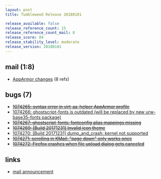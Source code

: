 ```yaml
---
layout: post
title: Tumbleweed Release 20180101

release_available: false
release_reference_count: 15
release_reference_count_mail: 8
release_score: 84
release_stability_level: moderate
release_version: 20180101
---
```


## mail (1:8)

- [AppArmor changes](https://lists.opensuse.org/opensuse-factory/2018-01/msg00037.html) (8 refs)

## bugs (7)

<!--more-->

- ~~[1074265: syntax error in virt-aa-helper AppArmor profile](https://bugzilla.opensuse.org/show_bug.cgi?id=1074265)~~
- [1074266: ghostscript-fonts is outdated (will be replaced by new urw-base35-fonts package)](https://bugzilla.opensuse.org/show_bug.cgi?id=1074266)
- ~~[1074267: ghostscript-fonts: fontconfig alias mappings missing](https://bugzilla.opensuse.org/show_bug.cgi?id=1074267)~~
- ~~[1074269: \[Build 20171231\] Invalid icon theme](https://bugzilla.opensuse.org/show_bug.cgi?id=1074269)~~
- [1074270: \[Build 20171231\] dump_and_crash: kernel not supported](https://bugzilla.opensuse.org/show_bug.cgi?id=1074270)
- ~~[1074271: scrolling in KMail: "page down" only works once](https://bugzilla.opensuse.org/show_bug.cgi?id=1074271)~~
- ~~[1074272: Firefox crashes when file upload dialog gets canceled](https://bugzilla.opensuse.org/show_bug.cgi?id=1074272)~~



## links

- [mail announcement](https://lists.opensuse.org/opensuse-factory/2018-01/msg00036.html)
